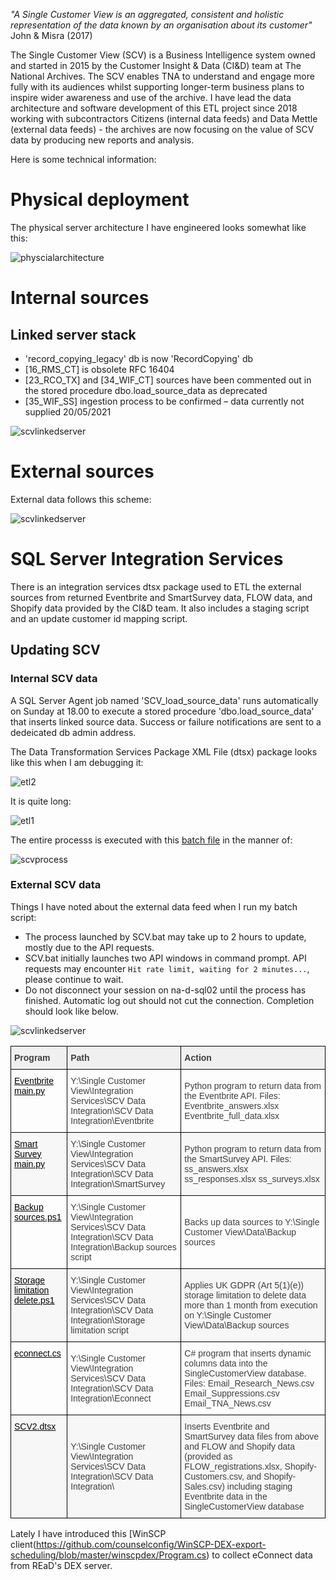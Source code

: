 
_"A Single Customer View is an aggregated, consistent and holistic representation of the data known by an organisation about its customer"_ John & Misra (2017)

The Single Customer View (SCV) is a Business Intelligence system owned and started in 2015 by the Customer Insight & Data (CI&D) team at The National Archives. The SCV enables TNA to understand and engage more fully with its audiences whilst supporting longer-term business plans to inspire wider awareness and use of the archive. I have lead the data architecture and software development of this ETL project since 2018 working with subcontractors Citizens (internal data feeds) and Data Mettle (external data feeds) - the archives are now focusing on the value of SCV data by producing new reports and analysis.

Here is some technical information:

# Physical deployment 

The physical server architecture I have engineered looks somewhat like this:

<img src="/assets/images/scvarchitecture.svg" alt="physcialarchitecture">


# Internal sources

## Linked server stack

- 'record_copying_legacy' db is now 'RecordCopying' db
- [16_RMS_CT] is obsolete RFC 16404
- [23_RCO_TX] and [34_WIF_CT] sources have been commented out in the stored procedure dbo.load_source_data as deprecated
- [35_WIF_SS] ingestion process to be confirmed – data currently not supplied 20/05/2021

<img src="/assets/images/linkedserverstak.svg" alt="scvlinkedserver">


# External sources

External data follows this scheme:


<img src="/assets/images/importmethods.png" alt="scvlinkedserver">



# SQL Server Integration Services

There is an integration services dtsx package used to ETL the external sources from returned Eventbrite and SmartSurvey data, FLOW data, and Shopify data provided by the CI&D team. It also includes a staging script and an update customer id mapping script. 


## Updating SCV
### Internal SCV data

A SQL Server Agent job named 'SCV_load_source_data' runs automatically on Sunday at 18.00 to execute a stored procedure 'dbo.load_source_data' that inserts linked source data. Success or failure notifications are sent to a dedeicated db admin address.

The Data Transformation Services Package XML File (dtsx) package looks like this when I am debugging it:

<img src="/assets/images/etl2.png" alt="etl2">

It is quite long:


<img src="/assets/images/etl.png" alt="etl1">


The entire processs is executed with this [batch file](https://github.com/counselconfig/scv-batch-process/blob/main/SCV.bat) in the manner of:

<img src="/assets/images/SCVprocess.png"  alt="scvprocess">



### External SCV data

Things I have noted about the external data feed when I run my batch script: 

- The process launched by SCV.bat may take up to 2 hours to update, mostly due to the API requests.
- SCV.bat initially launches two API windows in command prompt.  API requests may encounter ```Hit rate limit, waiting for 2 minutes...```, please continue to wait.
- Do not disconnect your session on na-d-sql02 until the process has finished. Automatic log out should not cut the connection. Completion should look like below. 

<img src="/assets/images/cli.png" alt="scvlinkedserver">


<style type="text/css">
.tg  {border-collapse:collapse;border-spacing:0;}
.tg td{border-color:black;border-style:solid;border-width:1px;font-family:Arial, sans-serif;font-size:14px;
  overflow:hidden;padding:10px 5px;word-break:normal;}
.tg th{border-color:black;border-style:solid;border-width:1px;font-family:Arial, sans-serif;font-size:14px;
  font-weight:normal;overflow:hidden;padding:10px 5px;word-break:normal;}
.tg .tg-ssie{color:#3F3F3F;text-align:left;vertical-align:middle}
.tg .tg-h718{background-color:#F7F7F7;color:#3F3F3F;text-align:left;vertical-align:middle}
.tg .tg-l8p4{background-color:#F0F0F0;color:#3F3F3F;font-weight:bold;text-align:left;vertical-align:middle}
.tg .tg-2eb4{color:#3F3F3F;text-align:left;text-decoration:underline;vertical-align:top}
.tg .tg-dhxe{background-color:#F7F7F7;color:#3F3F3F;text-align:left;text-decoration:underline;vertical-align:top}
</style>
<table class="tg">
<thead>
  <tr>
    <th class="tg-l8p4"><span style="color:inherit;background-color:#F0F0F0">Program</span></th>
    <th class="tg-l8p4"><span style="color:inherit;background-color:#F0F0F0">Path</span></th>
    <th class="tg-l8p4"><span style="color:inherit;background-color:#F0F0F0">Action</span></th>
  </tr>
</thead>
<tbody>
  <tr>
    <td class="tg-2eb4"><a href="https://github.com/counselconfig/Eventbrite-API-client/blob/main/main.py"><span style="text-decoration:underline;color:#000;background-color:inherit">Eventbrite main.py</span></a></td>
    <td class="tg-ssie"><span style="color:inherit;background-color:inherit">Y:\Single Customer View\Integration Services\SCV Data Integration\SCV Data Integration\Eventbrite</span></td>
    <td class="tg-ssie"><span style="color:inherit;background-color:inherit">Python program to return data from the Eventbrite API. Files: Eventbrite_answers.xlsx Eventbrite_full_data.xlsx</span></td>
  </tr>
  <tr>
    <td class="tg-dhxe"><a href="https://github.com/counselconfig/SmartSurvey-API-client/blob/main/main.py"><span style="text-decoration:underline;color:#000;background-color:inherit">Smart Survey main.py</span></a></td>
    <td class="tg-h718"><span style="color:inherit;background-color:inherit">Y:\Single Customer View\Integration Services\SCV Data Integration\SCV Data Integration\SmartSurvey</span></td>
    <td class="tg-h718"><span style="color:inherit;background-color:inherit">Python program to return data from the SmartSurvey API. Files: ss_answers.xlsx ss_responses.xlsx ss_surveys.xlsx</span></td>
  </tr>
  <tr>
    <td class="tg-2eb4"><a href="https://github.com/counselconfig/scv-backup-sources/blob/main/Backup%20sources.ps1"><span style="text-decoration:underline;color:#000;background-color:inherit">Backup sources.ps1</span></a></td>
    <td class="tg-ssie"><span style="color:inherit;background-color:inherit">Y:\Single Customer View\Integration Services\SCV Data Integration\SCV Data Integration\Backup sources script</span></td>
    <td class="tg-ssie"><span style="color:inherit;background-color:inherit">Backs up data sources to Y:\Single Customer View\Data\Backup sources</span></td>
  </tr>
  <tr>
    <td class="tg-dhxe"><a href="https://github.com/counselconfig/storage-limitation/blob/main/Storage%20limitation%20delete.ps1"><span style="text-decoration:underline;color:#000;background-color:inherit">Storage limitation delete.ps1</span></a></td>
    <td class="tg-h718"><span style="color:inherit;background-color:inherit">Y:\Single Customer View\Integration Services\SCV Data Integration\SCV Data Integration\Storage limitation script</span></td>
    <td class="tg-h718"><span style="color:inherit;background-color:inherit">Applies UK GDPR (Art 5(1)(e)) storage limitation to delete data more than 1 month from execution on Y:\Single Customer View\Data\Backup sources</span></td>
  </tr>
  <tr>
    <td class="tg-2eb4"><a href="https://github.com/counselconfig/econnect/blob/main/econnect/Econnect.cs"><span style="text-decoration:underline;color:#000;background-color:inherit">econnect.cs</span></a></td>
    <td class="tg-ssie"><span style="color:inherit;background-color:inherit">Y:\Single Customer View\Integration Services\SCV Data Integration\SCV Data Integration\Econnect</span></td>
    <td class="tg-ssie"><span style="color:inherit;background-color:inherit">C# program that inserts dynamic columns data into the SingleCustomerView database. Files: Email_Research_News.csv Email_Suppressions.csv Email_TNA_News.csv</span></td>
  </tr>
  <tr>
    <td class="tg-dhxe"><a href="http://127.0.0.1:4000/2020/07/08/single-customer-view#ETL"><span style="text-decoration:underline;color:#000;background-color:inherit">SCV2.dtsx</span></a></td>
    <td class="tg-h718"><span style="color:inherit;background-color:inherit">Y:\Single Customer View\Integration Services\SCV Data Integration\SCV Data Integration\</span></td>
    <td class="tg-h718"><span style="color:inherit;background-color:inherit">Inserts Eventbrite and SmartSurvey data files from above and FLOW and Shopify data (provided as FLOW_registrations.xlsx, Shopify-Customers.csv, and Shopify-Sales.csv) including staging Eventbrite data in the SingleCustomerView database</span></td>
  </tr>
</tbody>
</table>

Lately I have introduced this [WinSCP client(https://github.com/counselconfig/WinSCP-DEX-export-scheduling/blob/master/winscpdex/Program.cs) to collect eConnect data from REaD's DEX server. 


